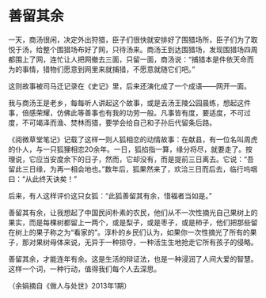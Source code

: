 # 善留其余

一天，商汤很闲，决定外出狩猎，臣子们很快就安排好了围猎场所，臣子们为了取悦于汤，给整个围猎场布好了网，只待汤来。商汤王到达围猎场，发现围猎场四周都围上了网，连忙让人把网撤去三面，只留一面，商汤说：“捕猎本是件依天命而为的事情，猎物们愿意到网里来就捕猎，不愿意就随它们吧。”

这则故事被司马迁记录在《史记》里，后来还演化成了一个成语——网开一面。

我与商汤王是老乡，每每听人讲起这个故事，或是去汤王陵公园晨练，想起这件事，倍感荣耀，仿佛此等善事也有我的功劳一般。凡事皆有度，要适度，不可过度，不可竭泽而渔、焚林而猎，要学会给自己和子孙后代留条后路。

《阅微草堂笔记》记载了这样一则人狐相恋的动情故事：在献县，有一位名叫周虎的仆人，与一只狐狸相恋20余年。一日，狐掐指一算，缘分将尽，就要走了。按理说，它应当安度余下的日子，然而，它却没有，而是提前三日离去。它说：“吾留此三日缘，为再一相会地也。”数年后，狐果然来了，欢洽三日而后去，临行呜咽曰：“从此终天诀矣！”

后来，有人这样评价这只女狐：“此狐善留其有余，惜福者当如是。”

善留其有余，让我想起了中国民间朴素的农民，他们从不一次性摘光自己果树上的果实，而是每棵树都留上一两个，或是梨子，或是枣子，或是柿子，他们把那些留在树上的果子称之为“看家的”。淳朴的乡民们认为，如果你一次性摘光了所有的果子，那对果树母体来说，无异于一种掠夺，一种活生生地抢走它所有孩子的侵略。

善留其余，才能连年有余。这是生活的辩证法，也是一种浸润了人间大爱的智慧。这样一个词，一种行动，值得我们每个人去深思。

（余娟摘自《做人与处世》2013年1期）